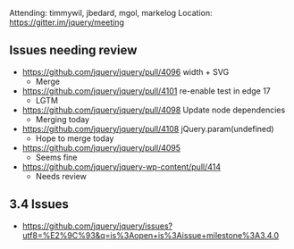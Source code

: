 Attending: timmywil, jbedard, mgol, markelog
Location: https://gitter.im/jquery/meeting

## Issues needing review
* https://github.com/jquery/jquery/pull/4096 width + SVG
  - Merge
* https://github.com/jquery/jquery/pull/4101 re-enable test in edge 17
  - LGTM
* https://github.com/jquery/jquery/pull/4098 Update node dependencies
  - Merging today
* https://github.com/jquery/jquery/pull/4108 jQuery.param(undefined)
  - Hope to merge today
* https://github.com/jquery/jquery/pull/4095
  - Seems fine
* https://github.com/jquery/jquery-wp-content/pull/414 
  - Needs review

## 3.4 Issues
* https://github.com/jquery/jquery/issues?utf8=%E2%9C%93&q=is%3Aopen+is%3Aissue+milestone%3A3.4.0 
